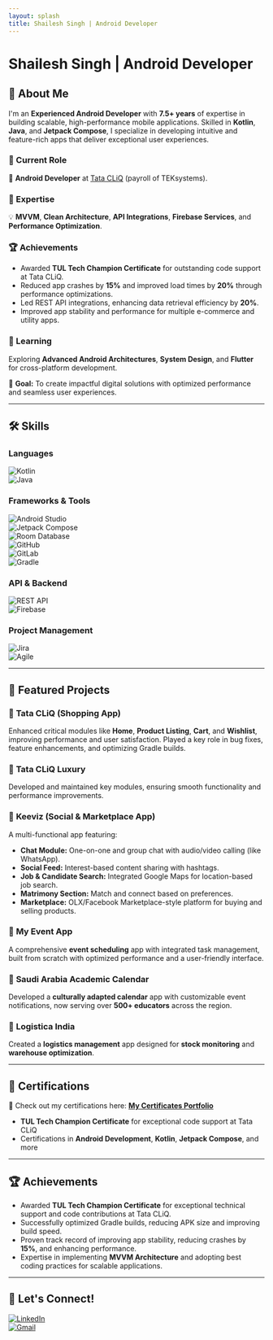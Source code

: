 ```yaml
---
layout: splash
title: Shailesh Singh | Android Developer
---
```


# Shailesh Singh | Android Developer

## 🚀 About Me  
I'm an **Experienced Android Developer** with **7.5+ years** of expertise in building scalable, high-performance mobile applications. Skilled in **Kotlin**, **Java**, and **Jetpack Compose**, I specialize in developing intuitive and feature-rich apps that deliver exceptional user experiences.  

### 💼 Current Role  
🔭 **Android Developer** at [Tata CLiQ](https://www.tatacliq.com/) (payroll of TEKsystems).  

### 🧩 Expertise  
💡 **MVVM**, **Clean Architecture**, **API Integrations**, **Firebase Services**, and **Performance Optimization**.  

### 🏆 Achievements  
- Awarded **TUL Tech Champion Certificate** for outstanding code support at Tata CLiQ.  
- Reduced app crashes by **15%** and improved load times by **20%** through performance optimizations.  
- Led REST API integrations, enhancing data retrieval efficiency by **20%**.  
- Improved app stability and performance for multiple e-commerce and utility apps.  

### 🌱 Learning  
Exploring **Advanced Android Architectures**, **System Design**, and **Flutter** for cross-platform development.  

🎯 **Goal:** To create impactful digital solutions with optimized performance and seamless user experiences.  

---

## 🛠️ Skills  

### Languages  
![Kotlin](https://img.shields.io/badge/kotlin-%237F52FF.svg?style=for-the-badge&logo=kotlin&logoColor=white)  
![Java](https://img.shields.io/badge/java-%23ED8B00.svg?style=for-the-badge&logo=openjdk&logoColor=white)  

### Frameworks & Tools  
![Android Studio](https://img.shields.io/badge/android%20studio-346ac1?style=for-the-badge&logo=android%20studio&logoColor=white)  
![Jetpack Compose](https://img.shields.io/badge/jetpack%20compose-009688?style=for-the-badge&logo=android&logoColor=white)  
![Room Database](https://img.shields.io/badge/room%20database-FFD700?style=for-the-badge&logo=sqlite&logoColor=black)  
![GitHub](https://img.shields.io/badge/github-181717.svg?style=for-the-badge&logo=github&logoColor=white)  
![GitLab](https://img.shields.io/badge/gitlab-FC6D26.svg?style=for-the-badge&logo=gitlab&logoColor=white)  
![Gradle](https://img.shields.io/badge/gradle-02303A.svg?style=for-the-badge&logo=gradle&logoColor=white)  

### API & Backend  
![REST API](https://img.shields.io/badge/REST%20API-005571?style=for-the-badge&logo=api&logoColor=white)  
![Firebase](https://img.shields.io/badge/firebase-a08021?style=for-the-badge&logo=firebase&logoColor=ffcd34)  

### Project Management  
![Jira](https://img.shields.io/badge/jira-%230A0FFF.svg?style=for-the-badge&logo=jira&logoColor=white)  
![Agile](https://img.shields.io/badge/Agile%20Development-0052CC?style=for-the-badge)  

---

## 📱 Featured Projects  

### 🔹 **Tata CLiQ (Shopping App)**
Enhanced critical modules like **Home**, **Product Listing**, **Cart**, and **Wishlist**, improving performance and user satisfaction. Played a key role in bug fixes, feature enhancements, and optimizing Gradle builds.  

### 🔹 **Tata CLiQ Luxury**
Developed and maintained key modules, ensuring smooth functionality and performance improvements.  

### 🔹 **Keeviz (Social & Marketplace App)**
A multi-functional app featuring:  
- **Chat Module:** One-on-one and group chat with audio/video calling (like WhatsApp).  
- **Social Feed:** Interest-based content sharing with hashtags.  
- **Job & Candidate Search:** Integrated Google Maps for location-based job search.  
- **Matrimony Section:** Match and connect based on preferences.  
- **Marketplace:** OLX/Facebook Marketplace-style platform for buying and selling products.  

### 🔹 **My Event App**
A comprehensive **event scheduling** app with integrated task management, built from scratch with optimized performance and a user-friendly interface.  

### 🔹 **Saudi Arabia Academic Calendar**
Developed a **culturally adapted calendar** app with customizable event notifications, now serving over **500+ educators** across the region.  

### 🔹 **Logistica India**
Created a **logistics management** app designed for **stock monitoring** and **warehouse optimization**.  

---

## 🏅 Certifications  
📜 Check out my certifications here: [**My Certificates Portfolio**](https://sunny963.github.io/Certificates/)  

- **TUL Tech Champion Certificate** for exceptional code support at Tata CLiQ  
- Certifications in **Android Development**, **Kotlin**, **Jetpack Compose**, and more  

---

## 🏆 Achievements  

- Awarded **TUL Tech Champion Certificate** for exceptional technical support and code contributions at Tata CLiQ.  
- Successfully optimized Gradle builds, reducing APK size and improving build speed.  
- Proven track record of improving app stability, reducing crashes by **15%**, and enhancing performance.  
- Expertise in implementing **MVVM Architecture** and adopting best coding practices for scalable applications.  

---

## 🤝 Let's Connect!  

[![LinkedIn](https://img.shields.io/badge/linkedin-%230077B5.svg?&style=for-the-badge&logo=linkedin&logoColor=white)](https://www.linkedin.com/in/shailesh-singh-8a5108124/)  
[![Gmail](https://img.shields.io/badge/gmail-%23EE0000.svg?&style=for-the-badge&logo=gmail&logoColor=white)](mailto:shailesh2771993@gmail.com)  
